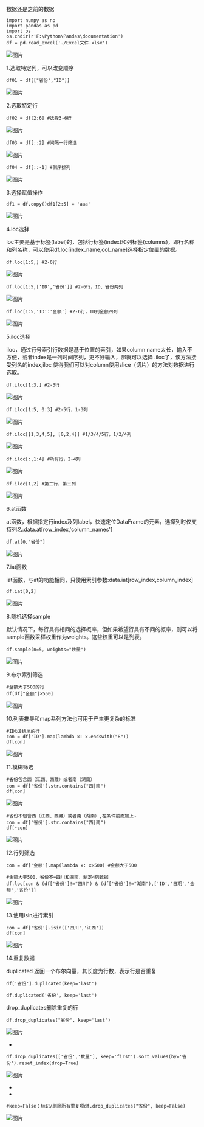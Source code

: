 数据还是之前的数据

```
import numpy as np
import pandas as pd
import os
os.chdir(r'F:\Python\Pandas\documentation')
df = pd.read_excel('./Excel文件.xlsx')
```

![图片](https://mmbiz.qpic.cn/mmbiz_png/1AQokuKOz2xfqsC66Rj2A9VJXllTWfibckONS5Obl2azAfrezM1RUAdCz2w0l5tRB7RzJic6Ax58ns0mCia4iaL4jg/640?wx_fmt=png&tp=webp&wxfrom=5&wx_lazy=1&wx_co=1)

1.选取特定列，可以改变顺序

```
df01 = df[["省份","ID"]]
```

![图片](https://mmbiz.qpic.cn/mmbiz_png/1AQokuKOz2xfqsC66Rj2A9VJXllTWfibcr0s5TcsrvvUM1VBF5mibCTpFeJTTDcDfdicicqh6lOeibwUa7cIAUhLbqg/640?wx_fmt=png&tp=webp&wxfrom=5&wx_lazy=1&wx_co=1)

2.选取特定行

```
df02 = df[2:6] #选择3-6行
```

![图片](https://mmbiz.qpic.cn/mmbiz_png/1AQokuKOz2xfqsC66Rj2A9VJXllTWfibc3epjicSabUoQYSVGayG91LAnDtQWD8QWwdhf1MiaIVk7ODaRK5WE6IYw/640?wx_fmt=png&tp=webp&wxfrom=5&wx_lazy=1&wx_co=1)

```
df03 = df[::2] #间隔一行筛选
```

![图片](https://mmbiz.qpic.cn/mmbiz_png/1AQokuKOz2xfqsC66Rj2A9VJXllTWfibcHiaibPaaH6kLo1NLTlWGAHD0zQY4iaL1saW3YbIZ1XjI8AUaxibd7bMWqQ/640?wx_fmt=png&tp=webp&wxfrom=5&wx_lazy=1&wx_co=1)

```
df04 = df[::-1] #倒序排列
```

![图片](https://mmbiz.qpic.cn/mmbiz_png/1AQokuKOz2xfqsC66Rj2A9VJXllTWfibcoGHuEgAPuuDI526WWwe0GEXvytwd0ZVg5z7qcJQiclsoic2ENajEUROg/640?wx_fmt=png&tp=webp&wxfrom=5&wx_lazy=1&wx_co=1)

3.选择赋值操作

```
df1 = df.copy()df1[2:5] = 'aaa'
```

![图片](https://mmbiz.qpic.cn/mmbiz_png/1AQokuKOz2xfqsC66Rj2A9VJXllTWfibcibSbhibnYpdqfmM3eAaPdpXjPAyhMpapeticZFJgnyFicWPy603pHlNibkg/640?wx_fmt=png&tp=webp&wxfrom=5&wx_lazy=1&wx_co=1)

4.loc选择

loc主要是基于标签(label)的，包括行标签(index)和列标签(columns)，即行名称和列名称，可以使用df.loc[index_name,col_name]选择指定位置的数据。

```
df.loc[1:5,] #2-6行
```

![图片](https://mmbiz.qpic.cn/mmbiz_png/1AQokuKOz2xfqsC66Rj2A9VJXllTWfibcY0ZHic9fudOFqFwpyXRY4Fyh3hDNZZPaMDaJ4fWYjMvk9N7AFELBuDg/640?wx_fmt=png&tp=webp&wxfrom=5&wx_lazy=1&wx_co=1)

```
df.loc[1:5,['ID','省份']] #2-6行，ID、省份两列
```

![图片](https://mmbiz.qpic.cn/mmbiz_png/1AQokuKOz2xfqsC66Rj2A9VJXllTWfibcKicibo5icDBz9PSekp2aH7F6h65kA4dMqcYsoWF22HsC1jAZFeKOcMXEw/640?wx_fmt=png&tp=webp&wxfrom=5&wx_lazy=1&wx_co=1)

```
df.loc[1:5,'ID':'金额'] #2-6行，ID到金额四列
```

![图片](https://mmbiz.qpic.cn/mmbiz_png/1AQokuKOz2xfqsC66Rj2A9VJXllTWfibcIaYvWNSEjypHvbhYhYWFzzic5WFmv95EpQwxGmoibB2Ht9pA6DMlIIWw/640?wx_fmt=png&tp=webp&wxfrom=5&wx_lazy=1&wx_co=1)

5.iloc选择

iloc，通过行号索引行数据是基于位置的索引，如果column name太长，输入不方便，或者index是一列时间序列，更不好输入，那就可以选择 .iloc了，该方法接受列名的index,iloc 使得我们可以对column使用slice（切片）的方法对数据进行选取。

```
df.iloc[1:3,] #2-3行
```

![图片](https://mmbiz.qpic.cn/mmbiz_png/1AQokuKOz2xfqsC66Rj2A9VJXllTWfibcfJfSCD2dcPzrjG3MYnMcOOsIib5rGicmY4Hu8tuCvk4Csk1vOcP2orVA/640?wx_fmt=png&tp=webp&wxfrom=5&wx_lazy=1&wx_co=1)

```
df.iloc[1:5, 0:3] #2-5行，1-3列
```

![图片](https://mmbiz.qpic.cn/mmbiz_png/1AQokuKOz2xfqsC66Rj2A9VJXllTWfibcmEPnPGftiaAxCS9swzqVUpDvhOBCQ03sXhAT3sGpAWdUF1WpxqMhxJA/640?wx_fmt=png&tp=webp&wxfrom=5&wx_lazy=1&wx_co=1)

```
df.iloc[[1,3,4,5], [0,2,4]] #1/3/4/5行，1/2/4列
```

![图片](https://mmbiz.qpic.cn/mmbiz_png/1AQokuKOz2xfqsC66Rj2A9VJXllTWfibcr5wCZ5tZPfKpfr2DQtibibXfic72QejxLPDfgNzbzBkEJsfhlqXagjSug/640?wx_fmt=png&tp=webp&wxfrom=5&wx_lazy=1&wx_co=1)

```
df.iloc[:,1:4] #所有行，2-4列
```

![图片](https://mmbiz.qpic.cn/mmbiz_png/1AQokuKOz2xfqsC66Rj2A9VJXllTWfibcEfbteh9ac1GhcP5JwibwpKFZnDMDf4DYTUw7AiaicN1iaCmHfzRibx2zoqQ/640?wx_fmt=png&tp=webp&wxfrom=5&wx_lazy=1&wx_co=1)

```
df.iloc[1,2] #第二行，第三列
```

![图片](https://mmbiz.qpic.cn/mmbiz_png/1AQokuKOz2xfqsC66Rj2A9VJXllTWfibczKA3T2Qicko3d0WVYArthFLRIMcx9wB4HHmGBTnIWMLuTRRpviaxU4UA/640?wx_fmt=png&tp=webp&wxfrom=5&wx_lazy=1&wx_co=1)

6.at函数

at函数，根据指定行index及列label，快速定位DataFrame的元素，选择列时仅支持列名:data.at[row_index,'column_names']

```
df.at[0,"省份"]
```

![图片](https://mmbiz.qpic.cn/mmbiz_png/1AQokuKOz2xfqsC66Rj2A9VJXllTWfibczQn4tNib4lRnBKicWGibT1ywDpTgUOpLBViaT82y4yibVzFt6UNQdJnLshQ/640?wx_fmt=png&tp=webp&wxfrom=5&wx_lazy=1&wx_co=1)

7.iat函数

iat函数，与at的功能相同，只使用索引参数:data.iat[row_index,column_index]

```
df.iat[0,2]
```

![图片](https://mmbiz.qpic.cn/mmbiz_png/1AQokuKOz2xfqsC66Rj2A9VJXllTWfibc5uic0m6JwzwrNuFJCMpm4TrhMRYP60VKgicZh3MvNAeic7ncIywXnGwww/640?wx_fmt=png&tp=webp&wxfrom=5&wx_lazy=1&wx_co=1)

8.随机选择sample

默认情况下，每行具有相同的选择概率，但如果希望行具有不同的概率，则可以将sample函数采样权重作为weights。这些权重可以是列表。

```
df.sample(n=5, weights="数量")
```

![图片](https://mmbiz.qpic.cn/mmbiz_png/1AQokuKOz2xfqsC66Rj2A9VJXllTWfibcU2ia8vLjldqz4L9sqAhOqTbPibwzibBwDRyyPoic6qM6icIWicBlotbwUOmw/640?wx_fmt=png&tp=webp&wxfrom=5&wx_lazy=1&wx_co=1)

9.布尔索引筛选

```
#金额大于500的行
df[df["金额"]>550]
```

![图片](https://mmbiz.qpic.cn/mmbiz_png/1AQokuKOz2xfqsC66Rj2A9VJXllTWfibcvCibQaHsVRgOEQL3T4eSXfz84geg7hLy1KJgIlCHwNuTTfwpMkRZD5Q/640?wx_fmt=png&tp=webp&wxfrom=5&wx_lazy=1&wx_co=1)

10.列表推导和map系列方法也可用于产生更复杂的标准

```
#ID以8结尾的行
con = df['ID'].map(lambda x: x.endswith("8"))
df[con]
```

![图片](https://mmbiz.qpic.cn/mmbiz_png/1AQokuKOz2xfqsC66Rj2A9VJXllTWfibciaVHsl0cEFAQwW9s6SmfjTibX4icrRgrKhohwWI2deFoM17H6k6G6MiarQ/640?wx_fmt=png&tp=webp&wxfrom=5&wx_lazy=1&wx_co=1)

11.模糊筛选

```
#省份包含西（江西、西藏）或者南（湖南）
con = df['省份'].str.contains("西|南")
df[con]
```

![图片](https://mmbiz.qpic.cn/mmbiz_png/1AQokuKOz2xfqsC66Rj2A9VJXllTWfibcykFFqrIPTNv0xTYhbURrsiayiaicwQILwbjGHVNQHAwnicmdXlcVIianQSw/640?wx_fmt=png&tp=webp&wxfrom=5&wx_lazy=1&wx_co=1)

```
#省份不包含西（江西、西藏）或者南（湖南）,在条件前面加上~
con = df['省份'].str.contains("西|南")
df[~con]
```

![图片](https://mmbiz.qpic.cn/mmbiz_png/1AQokuKOz2xfqsC66Rj2A9VJXllTWfibcZDNkQ7fnLEdJbqbtibG40Ya0mgkrzJPQBfL98ibRTT6UJ72Eue3TAicicA/640?wx_fmt=png&tp=webp&wxfrom=5&wx_lazy=1&wx_co=1)

12.行列筛选

```
con = df['金额'].map(lambda x: x>500) #金额大于500

#金额大于500，省份不=四川和湖南，制定4列数据
df.loc[con & (df['省份']!="四川") & (df['省份']!="湖南"),['ID','日期','金额','省份']]
```

![图片](https://mmbiz.qpic.cn/mmbiz_png/1AQokuKOz2xfqsC66Rj2A9VJXllTWfibcvK6QP5nV3SGzvia2rFc58jB6EIchf8GnEciad93afbgS7yicg1OtFKnvA/640?wx_fmt=png&tp=webp&wxfrom=5&wx_lazy=1&wx_co=1)

13.使用isin进行索引

```
con = df['省份'].isin(['四川','江西'])
df[con]
```

![图片](https://mmbiz.qpic.cn/mmbiz_png/1AQokuKOz2xfqsC66Rj2A9VJXllTWfibcHJqK1niaZESmvvTN4l0pRW5nYfEQCOW8X7VQluj0ZsuziaDyTaraaLVQ/640?wx_fmt=png&tp=webp&wxfrom=5&wx_lazy=1&wx_co=1)

14.重复数据

duplicated 返回一个布尔向量，其长度为行数，表示行是否重复

```
df['省份'].duplicated(keep='last')
```

```
df.duplicated('省份', keep='last')
```

drop_duplicates删除重复的行

```
df.drop_duplicates("省份", keep='last')
```

![图片](https://mmbiz.qpic.cn/mmbiz_png/1AQokuKOz2xfqsC66Rj2A9VJXllTWfibcDjHGUfwx4yDHt5FpOoxG1ia3PZ5iaJ5q0Xwu8O1qj2X07BAxfNDtQWAA/640?wx_fmt=png&tp=webp&wxfrom=5&wx_lazy=1&wx_co=1)

*

```
df.drop_duplicates(['省份','数量'], keep='first').sort_values(by='省份').reset_index(drop=True)
```

![图片](https://mmbiz.qpic.cn/mmbiz_png/1AQokuKOz2xfqsC66Rj2A9VJXllTWfibcFFLlOlO2DWr9Y5u02dAPbwGIibSOMqBdribsuanp0a7OMYBzfb1c1w4A/640?wx_fmt=png&tp=webp&wxfrom=5&wx_lazy=1&wx_co=1)

*
*

```
#keep=False：标记/删除所有重复项df.drop_duplicates("省份", keep=False)
```

![图片](https://mmbiz.qpic.cn/mmbiz_png/1AQokuKOz2xfqsC66Rj2A9VJXllTWfibcdQasjFp59XyGmcCUyWHiaCno7oMe6gQI7fFQwy5x8iclib5EoEKgqvtfg/640?wx_fmt=png&tp=webp&wxfrom=5&wx_lazy=1&wx_co=1)
